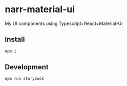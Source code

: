 # narr-material-ui

My UI components using Typescript+React+Material-UI

## Install

```sh
npm i
```

## Development

```sh
npm run storybook
```
